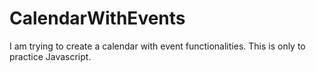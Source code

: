 # CalendarWithEvents
I am trying to create a calendar with event functionalities.
This is only to practice Javascript.
